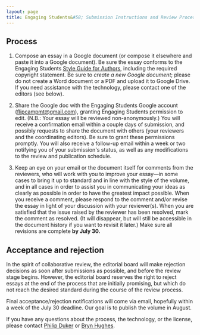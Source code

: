 ```yaml
---
layout: page
title: Engaging Students&#58; Submission Instructions and Review Process
---
```


## Process ## 

1. Compose an essay in a Google document (or compose it elsewhere and paste it into a Google document). Be sure the essay conforms to the Engaging Students [Style Guide for Authors](/esstyle), including the required copyright statement. Be sure to *create a new Google document*; please do not create a Word document or a PDF and upload it to Google Drive. If you need assistance with the technology, please contact one of the editors (see below).

2. Share the Google doc with the Engaging Students Google account (flipcampmt@gmail.com), granting Engaging Students permission to edit. (N.B.: Your essay will be reviewed non-anonymously.) You will receive a confirmation email within a couple days of submission, and possibly requests to share the document with others (your reviewers and the coordinating editors). Be sure to grant these permissions promptly. You will also receive a follow-up email within a week or two notifying you of your submission's status, as well as any modifications to the review and publication schedule.

3. Keep an eye on your email or the document itself for comments from the reviewers, who will work with you to improve your essay—in some cases to bring it up to standard and in line with the style of the volume, and in all cases in order to assist you in communicating your ideas as clearly as possible in order to have the greatest impact possible. When you receive a comment, please respond to the comment and/or revise the essay in light of your discussion with your reviewer(s). When you are satisfied that the issue raised by the reviewer has been resolved, mark the comment as resolved. (It will disappear, but will still be accessible in the document history if you want to revisit it later.) Make sure all revisions are complete **by July 30.**

## Acceptance and rejection ##

In the spirit of collaborative review, the editorial board will make rejection decisions as soon after submissions as possible, and before the review stage begins. However, the editorial board reserves the right to reject essays at the end of the process that are initially promising, but which do not reach the desired standard during the course of the review process.

Final acceptance/rejection notifications will come via email, hopefully within a week of the July 30 deadline. Our goal is to publish the volume in August.

If you have any questions about the process, the technology, or the license, please contact [Philip Duker](phil.duker@gmail.com) or [Bryn Hughes](mailto:bryn.hughes@gmail.com).